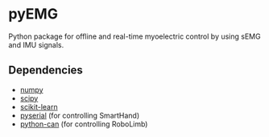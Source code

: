 # pyEMG

Python package for offline and real-time myoelectric control by using sEMG and IMU signals.

## Dependencies
* [numpy](http://www.numpy.org/)
* [scipy](https://www.scipy.org/)
* [scikit-learn](http://scikit-learn.org/stable/)
* [pyserial](https://github.com/pyserial/pyserial) (for controlling SmartHand)
* [python-can](https://pypi.python.org/pypi/python-can/) (for controlling RoboLimb)
